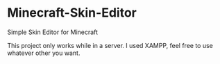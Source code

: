 # Minecraft-Skin-Editor
Simple Skin Editor for Minecraft

This project only works while in a server. I used XAMPP, feel free to use whatever other you want.
